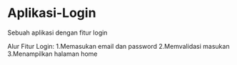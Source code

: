 # Aplikasi-Login
Sebuah aplikasi dengan fitur login

Alur Fitur Login:
1.Memasukan email dan password
2.Memvalidasi masukan
3.Menampilkan halaman home
